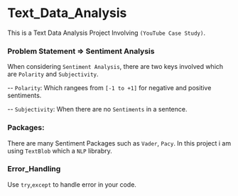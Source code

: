 # Text_Data_Analysis
This is a Text Data Analysis Project Involving `(YouTube Case Study)`.

### Problem Statement  => Sentiment Analysis
When considering `Sentiment Analysis`, there are two keys involved which are `Polarity` and `Subjectivity`.
 
 -- `Polarity`:  Which rangees from  `[-1 to +1]` for negative and positive sentiments.
 
 -- `Subjectivity`: When there are no `Sentiments` in a sentence. 
 
 ### Packages:
 There are many Sentiment Packages such as `Vader`, `Pacy`. In this project i am using `TextBlob` which a `NLP` librabry. 
 
 ### Error_Handling
 Use `try`,`except` to handle error in your code.
 